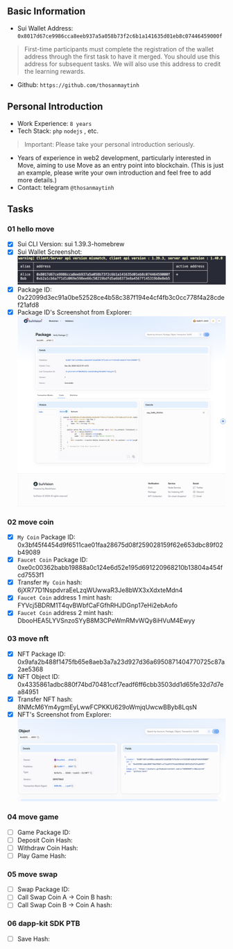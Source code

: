 ## Basic Information
- Sui Wallet Address: `0x8017d67ce9986cca8eeb937a5a058b73f2c6b1a141635d01eb8c07446459000f`
> First-time participants must complete the registration of the wallet address through the first task to have it merged. You should use this address for subsequent tasks. We will also use this address to credit the learning rewards.
- Github: `https://github.com/thosanmaytinh`

## Personal Introduction
- Work Experience: `8 years`
- Tech Stack: `php` `nodejs` , etc.
> Important: Please take your personal introduction seriously.
- Years of experience in web2 development, particularly interested in Move, aiming to use Move as an entry point into blockchain. (This is just an example, please write your own introduction and feel free to add more details.)
- Contact: telegram `@thosanmaytinh`

## Tasks

### 01 hello move
- [x] Sui CLI Version: sui 1.39.3-homebrew
- [x] Sui Wallet Screenshot: ![](./images/sui_addresses.png)
- [x] Package ID: 0x22099d3ec91a0be52528ce4b58c387f194e4cf4fb3c0cc778f4a28cdef21afd8
- [x] Package ID's Screenshot from Explorer: ![](./images/hello_word_package.png)

### 02 move coin
- [x] `My Coin` Package ID: 0x3bf45f4454d9f6511cae01faa28675d08f259028159f62e653dbc89f02b49089
- [x] `Faucet Coin` Package ID: 0xe0c00362babb19888a0c124e6d52e195d691220968210b13804a454fcd7553f1
- [x] Transfer `My Coin` hash: 6jXR77D1NspdvraEeLzqWUwwaR3Je8bWX3xXdxteMdn4
- [x] `Faucet Coin` address 1 mint hash: FYVcj5BDRM1T4qvBWbfCaFGfhRHJDGnp17eHi2ebAofo
- [x] `Faucet Coin` address 2 mint hash: DbooHEA5LYVSnzoSYyB8M3CPeWmRMvWQy8iHVuM4Ewyy

### 03 move nft
- [x] NFT Package ID: 0x9afa2b488f1475fb65e8aeb3a7a23d927d36a6950871404770725c87a2ae5368
- [x] NFT Object ID: 0x4335861adbc880f74bd70481ccf7eadf6ff6cbb3503dd1d65fe32d7d7ea84951
- [x] Transfer NFT hash: 8NMcM6Ym4ygmEyLwwFCPKKU629oWmjqUwcwBByb8LqsN
- [x] NFT's Screenshot from Explorer: ![](./images/task3.png)

### 04 move game
- [ ] Game Package ID:
- [ ] Deposit Coin Hash:
- [ ] Withdraw Coin Hash:
- [ ] Play Game Hash:

### 05 move swap
- [ ] Swap Package ID:
- [ ] Call Swap Coin A -> Coin B hash:
- [ ] Call Swap Coin B -> Coin A hash:

### 06 dapp-kit SDK PTB
- [ ] Save Hash:
